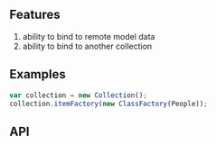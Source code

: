 ## Features

1. ability to bind to remote model data
2. ability to bind to another collection


## Examples

```javascript
var collection = new Collection();
collection.itemFactory(new ClassFactory(People));
```

## API